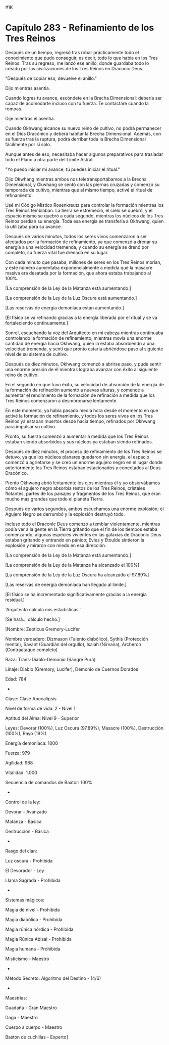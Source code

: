 
#1K 

# Capítulo 283 - Refinamiento de los Tres Reinos


Después de un tiempo, regresó tras robar prácticamente todo el conocimiento que pudo conseguir, es decir, todo lo que había en los Tres Reinos. Tras su regreso, me lanzó ese anillo, donde guardaba todo lo creado por las civilizaciones de los Tres Reinos en Draconic Deus.

"Después de copiar eso, devuelve el anillo."

Dijo mientras asentía.

Cuando logres tu avance, escóndete en la Brecha Dimensional; debería ser capaz de acomodarte incluso con tu fuerza. Te contactaré cuando la rompas.

Dije mientras él asentía.

Cuando Okhwang alcance su nuevo reino de cultivo, no podrá permanecer en el Dios Dracónico y deberá habitar la Brecha Dimensional. Además, con su fuerza tras la ruptura, podrá derribar toda la Brecha Dimensional fácilmente por sí solo.

Aunque antes de eso, necesitaba hacer algunos preparativos para trasladar todo el Plano a otra parte del Límite Astral.

"Yo puedo iniciar mi avance; tú puedes iniciar el ritual."

Dijo Okwhang mientras ambos nos teletransportábamos a la Brecha Dimensional, y Okwhang se sentó con las piernas cruzadas y comenzó su temporada de cultivo, mientras que al mismo tiempo, activé el ritual de refinamiento.

Usé mi Código Místico Rosenkreutz para controlar la formación mientras los Tres Reinos temblaban. La tierra se estremeció, el cielo se quebró, y el espacio mismo se quebró a cada segundo, mientras los núcleos de los Tres Reinos perdían su energía. Toda esa energía se transfería a Okhwang, quien la utilizaba para su avance.

Después de varios minutos, todos los seres vivos comenzaron a ser afectados por la formación de refinamiento, ya que comenzó a drenar su energía a una velocidad tremenda, y cuando su energía se drenó por completo, su fuerza vital fue drenada en su lugar.

Con cada minuto que pasaba, millones de seres en los Tres Reinos morían, y este número aumentaba exponencialmente a medida que la masacre masiva era desatada por la formación, que ahora estaba trabajando al 100%.

[La comprensión de la Ley de la Matanza está aumentando.]

[La comprensión de la Ley de la Luz Oscura está aumentando.]

[Las reservas de energía demoníaca están aumentando.]

[El físico se va refinando gracias a la energía liberada por el ritual y se va fortaleciendo continuamente.]

Sonreí, escuchando la voz del Arquitecto en mi cabeza mientras continuaba controlando la formación de refinamiento, mientras movía una enorme cantidad de energía hacia Okhwang, quien la estaba absorbiendo a una velocidad tremenda, y sentí que pronto estaría abriéndose paso al siguiente nivel de su sistema de cultivo.

Después de diez minutos, Okhwang comenzó a abrirse paso, y pude sentir una enorme presión de él mientras lograba avanzar con éxito al siguiente reino de cultivo.

En el segundo en que tuvo éxito, su velocidad de absorción de la energía de la formación de refinación aumentó a nuevas alturas, y comencé a aumentar el rendimiento de la formación de refinación a medida que los Tres Reinos comenzaron a desmoronarse lentamente.

En este momento, ya había pasado media hora desde el momento en que activé la formación de refinamiento, y todos los seres vivos en los Tres Reinos ya estaban muertos desde hacía tiempo, refinados por Okhwang para impulsar su cultivo.

Pronto, su fuerza comenzó a aumentar a medida que los Tres Reinos estaban siendo absorbidos y sus núcleos ya estaban siendo refinados.

Después de diez minutos, el proceso de refinamiento de los Tres Reinos se detuvo, ya que los núcleos planares quedaron sin energía, el espacio comenzó a agrietarse y se creó un enorme agujero negro en el lugar donde anteriormente los Tres Reinos estaban estacionados y conectados al Deus Dracónico.

Pronto Okhwang abrió lentamente los ojos mientras él y yo observábamos cómo el agujero negro absorbía restos de los Tres Reinos, cristales flotantes, partes de los paisajes y fragmentos de los Tres Reinos, que eran mucho más grandes que todo el planeta Tierra.

Después de varios segundos, ambos escuchamos una enorme explosión; el Agujero Negro se derrumbó y la explosión destruyó todo.

Incluso todo el Draconic Deus comenzó a temblar violentamente, mientras podía ver a la gente en la Tierra gritando que el fin de los tiempos estaba comenzando; algunas especies vivientes en las galaxias de Draconic Deus estaban gritando y entrando en pánico; Evies y Etoulde sintieron la explosión y miraron con miedo en esa dirección.

[La comprensión de la Ley de la Matanza está aumentando.]

[La comprensión de la Ley de la Matanza ha alcanzado el 100%]

[La comprensión de la Ley de la Luz Oscura ha alcanzado el 97,89%]

[Las reservas de energía demoníaca han llegado al límite.]

[El físico se ha incrementado significativamente gracias a la energía residual.]

'Arquitecto calcula mis estadísticas.'

[Se hará... cálculo hecho.]

[Nombre: Zeoticus Gremory-Lucifer

Nombre verdadero: Dizmason (Talento diabólico), Sythis (Protección mental), Savant (Guardián del orgullo), Isaiah (Nirvana), Archeron (Contraataque completo)

Raza: Trans-Diablo-Demonio (Sangre Pura)

Linaje: Diablo (Gremory, Lucifer), Demonio de Cuernos Dorados

Edad: 784

-

Clase: Clase Apocalipsis

Nivel de forma de vida: 2 - Nivel 1

Aptitud del Alma: Nivel 9 - Superior

Leyes: Devorar (100%), Luz Oscura (97,89%), Masacre (100%), Destrucción (100%), Rayo (19%)

Energía demoníaca: 1000

Fuerza: 979

Agilidad: 988

Vitalidad: 1.000

Secuencia de comandos de Baator: 100%

-

Control de la ley:

Devorar - Avanzado

Matanza - Básica

Destrucción - Básica

-

Rasgo del clan:

Luz oscura - Prohibida

El Devorador - Ley

Llama Sagrada - Prohibida

-

Sistemas mágicos:

Magia de nivel - Prohibida

Magia diabólica - Prohibida

Magia rúnica nórdica - Prohibida

Magia Rúnica Abisal - Prohibida

Magia humana - Prohibida

Misticismo - Maestro

-

Método Secreto: Algoritmo del Destino - (4/6)

-

Maestrías:

Guadaña - Gran Maestro

Daga - Maestro

Cuerpo a cuerpo - Maestro

Bastón de cuchillas - Experto]